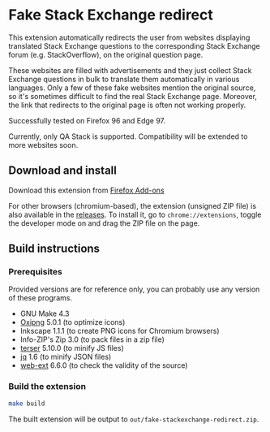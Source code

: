 # Fake Stack Exchange redirect

This extension automatically redirects the user from websites displaying translated Stack Exchange questions to the corresponding Stack Exchange forum (e.g. StackOverflow), on the original question page.

These websites are filled with advertisements and they just collect Stack Exchange questions in bulk to translate them automatically in various languages. Only a few of these fake websites mention the original source, so it's sometimes difficult to find the real Stack Exchange page. Moreover, the link that redirects to the original page is often not working properly.

Successfully tested on Firefox 96 and Edge 97.

Currently, only QA Stack is supported. Compatibility will be extended to more websites soon.

## Download and install

Download this extension from [Firefox Add-ons](https://addons.mozilla.org/firefox/addon/fake-stackexchange-redirect/)

For other browsers (chromium-based), the extension (unsigned ZIP file) is also available in the [releases](https://github.com/y0lopix/fake-stackexchange-redirect/releases/latest). To install it, go to `chrome://extensions`, toggle the developer mode on and drag the ZIP file on the page.


## Build instructions

### Prerequisites

Provided versions are for reference only, you can probably use any version of these programs.

- GNU Make 4.3
- [Oxipng](https://github.com/shssoichiro/oxipng) 5.0.1 (to optimize icons)
- Inkscape 1.1.1 (to create PNG icons for Chromium browsers)
- Info-ZIP's Zip 3.0 (to pack files in a zip file)
- [terser](https://github.com/terser/terser) 5.10.0 (to minify JS files)
- [jq](https://github.com/stedolan/jq) 1.6 (to minify JSON files)
- [web-ext](https://github.com/mozilla/web-ext) 6.6.0 (to check the validity of the source)

### Build the extension

```sh
make build
```

The built extension will be output to `out/fake-stackexchange-redirect.zip`.
